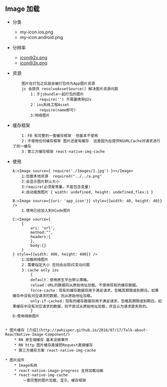 Image 加载
-----
* 分类
	* my-icon.ios.png
	* my-icon.android.png
* 分辨率
	* icon@2x.png
	* icon@3x.png
* 资源

	```
		图片在打包之后就会被打包作为App图片资源
		js 会提供 resolveAssetSource() 解决图片资源问题
			1：于jsbundle一起打包的图片  
				require('') 不需要携带@2x
			2：ios系统工程Asset
				require(name即可)
			3:网络图片
	```
* 缓存框架

	```
		1：FB 有完整的一套缓存框架  但基本不使用
		2：不使用任何缓存框架 图片还是有缓存  这是因为在提供NSURLCache对请求进行了同一缓存
		3：第三方缓存框架 react-native-img-cache 
	```
* 使用

	```
	A:<Image source={ require('./Images/1.jpg') }></Image>
		1:加载本地资源  required("../../a.png"
		2:会显示图片默认大小
		3:require(必须是常量，不能包含变量)
		4:自动缩放图片 { width: undefined, height: undefined,flex:1 }

	B:<Image source={{uri: 'app_icon'}} style={{width: 40, height: 40}} />
		1.使用已经加入到XCode图片
	
	C:<Image source={
		{
			uri: 'url',
			method:"",
			headers:{
			},
			body:{}
		}
	} style={{width: 400, height: 400}} />
		1:加载网络图片 
		2：需要指定大小 否则会出现UI变动问题
		3：cache only ios
			{
			default：使用原生平台默认策略。
			reload：URL的数据将从原始地址加载。不使用现有的缓存数据。
			force-cache：现有的缓存数据将用于满足请求，忽略其期限或到期日。如果缓存中没有对应请求的数据，则从原始地址加载。
			only-if-cached：现有的缓存数据将用于满足请求，忽略其期限或到期日。如果缓存中没有对应请求的数据，则不尝试从原始地址加载，并且认为请求是失败的。
			}
	D:使用相册图片
```

* 图片缓存 [介绍](http://awhisper.github.io/2016/07/17/Talk-about-ReactNative-Image-Component/)
	* RN 原生端缓存 基本没做事件
	* RN http 图片缓存直接把Request直接缓存
	* 第三方缓存方案 react-native-img-cache

* 图片组件
	* Image系统
	* react-native-image-progress 支持加载动画
	* react-native-img-cache
		一套完整的图片加载、显示、缓存框架